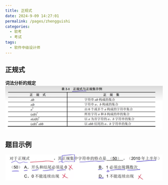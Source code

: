 ```yaml
---
title: 正规式
date: 2024-9-09 14:27:01
permalink: /pages/zhengguishi
categories: 
  - 软考
  - 考试
tags: 
  - 软件中级设计师
---
```


## 正规式
**词法分析的规定**
![alt text](./assets/image.png)

## 题目示例
![alt text](./assets/image-1.png)